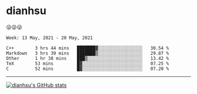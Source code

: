 
# dianhsu

:stuck_out_tongue_winking_eye::stuck_out_tongue_winking_eye::stuck_out_tongue_winking_eye:

<!--START_SECTION:waka-->
```text
Week: 13 May, 2021 - 20 May, 2021

C++        3 hrs 44 mins   ███████▓░░░░░░░░░░░░░░░░░   30.54 % 
Markdown   3 hrs 39 mins   ███████▒░░░░░░░░░░░░░░░░░   29.87 % 
Other      1 hr 38 mins    ███▒░░░░░░░░░░░░░░░░░░░░░   13.42 % 
TeX        53 mins         █▓░░░░░░░░░░░░░░░░░░░░░░░   07.25 % 
C          52 mins         █▓░░░░░░░░░░░░░░░░░░░░░░░   07.20 % 
```
<!--END_SECTION:waka-->

---

[![dianhsu's GitHub stats](https://github-readme-stats.vercel.app/api?username=dianhsu)](https://github.com/anuraghazra/github-readme-stats)
